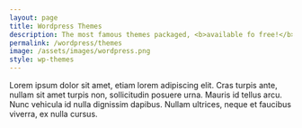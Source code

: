 ```yaml
---
layout: page
title: Wordpress Themes
description: The most famous themes packaged, <b>available fo free!</b><br><b>Ready-to-use themes,</b> enriched with <b>useful and powerful features!</b>
permalink: /wordpress/themes
image: /assets/images/wordpress.png
style: wp-themes
---
```

Lorem ipsum dolor sit amet, etiam lorem adipiscing elit. Cras turpis ante, nullam sit amet turpis non, sollicitudin posuere urna. Mauris id tellus arcu. Nunc vehicula id nulla dignissim dapibus. Nullam ultrices, neque et faucibus viverra, ex nulla cursus.